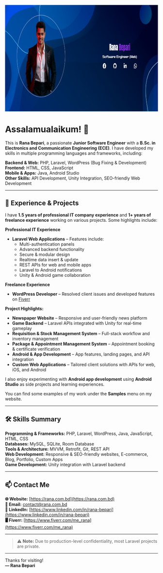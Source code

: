 <img src="image/rana_bepari_bpr9.png" height="350px" width="100%">

# Assalamualaikum! 👋

This is **Rana Bepari**, a passionate **Junior Software Engineer** with a **B.Sc. in Electronics and Communication Engineering (ECE)**. I have developed my skills in multiple programming languages and frameworks, including:

**Backend & Web:** PHP, Laravel, WordPress (Bug Fixing & Development)  
**Frontend:** HTML, CSS, JavaScript  
**Mobile & Apps:** Java, Android Studio  
**Other Skills:** API Development, Unity Integration, SEO-friendly Web Development  

---

## 💼 Experience & Projects

I have **1.5 years of professional IT company experience** and **1+ years of freelance experience** working on various projects. Some highlights include:

**Professional IT Experience**  
- **Laravel Web Applications** – Features include:  
  - Multi-authentication panels  
  - Advanced backend functionality  
  - Secure & modular design  
  - Realtime data insert & update  
  - REST APIs for web and mobile apps  
  - Laravel to Android notifications  
  - Unity & Android game collaboration  

**Freelance Experience**  
- **WordPress Developer** – Resolved client issues and developed features on [Fiverr](https://www.fiverr.com/me_rana)  

**Project Highlights:**  
- **Newspaper Website** – Responsive and user-friendly news platform  
- **Game Backend** – Laravel APIs integrated with Unity for real-time gameplay  
- **Requisition & Stock Management System** – Full-stack workflow and inventory management  
- **Package & Appointment Management System** – Appointment booking & certificate verification  
- **Android & App Development** – App features, landing pages, and API integration  
- **Custom Web Applications** – Tailored client solutions with APIs for web, iOS, and Android  

I also enjoy experimenting with **Android app development** using **Android Studio** as side projects and learning experiences.  

You can find some examples of my work under the **Samples** menu on my website.  

---

## 🛠️ Skills Summary

**Programming & Frameworks:** PHP, Laravel, WordPress, Java, JavaScript, HTML, CSS  
**Databases:** MySQL, SQLite, Room Database  
**Tools & Architecture:** MVVM, Retrofit, Git, REST API  
**Web Development:** Responsive & SEO-friendly websites, E-commerce, Blog, Portfolio, Custom Apps  
**Game Development:** Unity integration with Laravel backend  

---

## 📫 Contact Me

**🌐 Website:** [https://rana.com.bd](https://rana.com.bd)  
**📧 Email:** [contact@rana.com.bd](mailto:contact@rana.com.bd)  
**💼 LinkedIn:** [https://www.linkedin.com/in/rana-bepari](https://www.linkedin.com/in/rana-bepari)  
**🖥️ Fiverr:** [https://www.fiverr.com/me_rana](https://www.fiverr.com/me_rana)  

---

> ⚠️ **Note:** Due to production-level confidentiality, most Laravel projects are private.  

---

Thanks for visiting!  
**— Rana Bepari**
